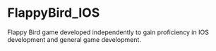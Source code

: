 # FlappyBird_IOS
Flappy Bird game developed independently to gain proficiency in IOS development and general game development.
